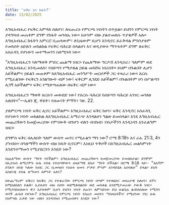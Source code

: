 ```yaml
---
title: 'ፍቅር እና ክፋት?'
date: 13/02/2025
---
```


እግዚአብሔር የፍቅር አምላክ ስለሆነ፣ ለፍጡራኑ የምርጫ ነፃነትን ሰጥቷል። ይህንን የምርጫ ነፃነት ያላግባብ መጠቀም ደግሞ የክፋት መንስኤ ነው። አሁንም ብዙ ያልተመለሱ ጥያቄዎች አሉ። እግዚአብሔር ክፋትን አምርሮ ቢጠላውም፣ ለጊዜውም ቢሆን እንዲኖር ይፈቅዳል ምክንያቱም የመከሰት ዕድሉን መከልከል የፍቅር ባሕርይ ስላልሆነ እና ወዲያውኑ ማጥፋትም ደግሞ ለፍቅር አስፈላጊ የሆነውን መተማመንን ስለሚጎዳ ነው።

“እግዚአብሔርን ባለማወቅ ምድር ጨልማ ነበር። የጨለማው ግርዶሽ እንዲበራ፣ ዓለምም ወደ እግዚአብሔር እንዲመለስ፣ የሰይጣን የማታለል ኃይል መክሸፍ ነበረበት። ይህም በጉልበት ሊሆን አይችልም። ኃይልን መጠቀም ከእግዚአብሔር መንግሥት መርሆዎች ጋር ተጻራሪ ነው። እርሱ የሚፈልገው የፍቅርን አገልግሎት ብቻ ነው፤ ፍቅርም ሊገደድ አይችልም፤ በጉልበትም ሆነ በሥልጣን ሊገኝ አይችልም። ፍቅር የሚቀጣጠለው በፍቅር ብቻ ነው።

እግዚአብሔርን ማወቅ እርሱን መውደድ ነው፤ የእርሱ ባሕርይ ከሰይጣን ባሕርይ አንፃር መገለፅ አለበት።”—ኤለን ጂ. ዋይት፣ የዘመናት ምኞት፣ ገጽ. 22.

ያለምርጫ ነፃነት ፍቅር ሊኖር አይችልም። እግዚአብሔር ፍቅር ከሆነ፣ ፍቅር እንዲኖር አስፈላጊ የሆነውን ነፃነት መከልከል ለእግዚአብሔር አማራጭ እንዳልሆነ ግልጽ ይመስላል። እንደ እግዚአብሔር መጨረሻውን ከመጀመሪያው የምናውቅ ብንሆን ብለን ብናስብ፣ ነፃነታችንን እንዲነሳን አንፈልግም ነበር።

ደግሞስ ፍቅር በሌለበት ዓለም ውስጥ መኖር የሚፈልግ ማን ነው? ሮሜ 8:18ን እና ራዕ. 21:3, 4ን ያንብቡ። በዓለማችን ውስጥ ብዙ ክፋት ቢኖርም፣ እነዚህ ጥቅሶች በእግዚአብሔር መልካምነት እንድንተማመን የሚያደርጉን እንዴት ነው?

`በጨለማው ውስጥ ማየት ባንችልም፣ እግዚአብሔር መጨረሻውን ከመጀመሪያው ይመለከታል። ደግሞም በኢየሱስ ለሚያምኑ ሁሉ ተስፋ የተሰጣቸውን ዘላለማዊ ደስታ ማየት ይችላል። በሮሜ 8፡18 ላይ፡- “ለእኛም ይገለጥ ዘንድ ካለው ክብር ጋር ቢመዛዘን የአሁኑ ዘመን ሥቃይ ምንም እንዳይደለ አስባለሁ” ይላል። ይህን አስደናቂ ተስፋ ለማመን እምነት አለን?`

`በተጨማሪም ፍቅርና ከፍቅር ጋር የተቆራኘው የምርጫ ነፃነት በጣም የተቀደሰና መሰረታዊ ስለሆነ፣ እኛን ከሚከለክለን ይልቅ፣ ኢየሱስን ብዙ ስቃይ ወደሚቀበልበት ወደ መስቀል እንደሚያመራው ያውቅ ነበር። የሚያስከፍለውን ዋጋ እያወቀም ቢሆን ይህንን ነፃነት ሰጠን። ለምንድነው ይህ ሁልጊዜ ልናስላስለው የሚገባ ወሳኝ ሐሳብ የሆነው? እግዚአብሔር የምርጫ ነፃነት የሰጠን መሆኑን ማሰላሰላችን፣ የሚሆነው ነገር ሁሉ የአምላክ ፈቃድ ነው ብለን እንዳናስብ የሚጠብቀን እንዴት ነው?`